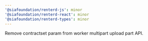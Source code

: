 ```yaml
---
'@siafoundation/renterd-js': minor
'@siafoundation/renterd-react': minor
'@siafoundation/renterd-types': minor
---
```


Remove contractset param from worker multipart upload part API.
